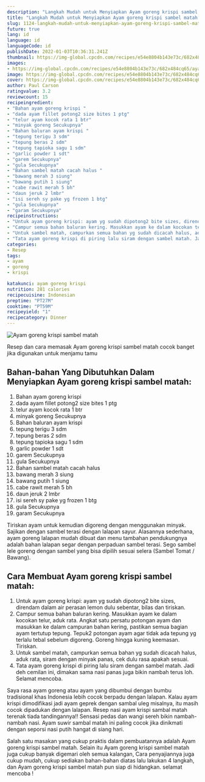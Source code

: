 ```yaml
---
description: "Langkah Mudah untuk Menyiapkan Ayam goreng krispi sambel matah yang Bikin Ngiler"
title: "Langkah Mudah untuk Menyiapkan Ayam goreng krispi sambel matah yang Bikin Ngiler"
slug: 1124-langkah-mudah-untuk-menyiapkan-ayam-goreng-krispi-sambel-matah-yang-bikin-ngiler
future: true
lang: id
language: id
languageCode: id
publishDate: 2022-01-03T10:36:31.241Z 
thumbnail: https://img-global.cpcdn.com/recipes/e54e8804b143e73c/682x484cq65/ayam-goreng-krispi-sambel-matah-foto-resep-utama.png
images:
- https://img-global.cpcdn.com/recipes/e54e8804b143e73c/682x484cq65/ayam-goreng-krispi-sambel-matah-foto-resep-utama.png
image: https://img-global.cpcdn.com/recipes/e54e8804b143e73c/682x484cq65/ayam-goreng-krispi-sambel-matah-foto-resep-utama.png
cover: https://img-global.cpcdn.com/recipes/e54e8804b143e73c/682x484cq65/ayam-goreng-krispi-sambel-matah-foto-resep-utama.png
author: Paul Carson
ratingvalue: 3.2
reviewcount: 15
recipeingredient:
- "Bahan ayam goreng krispi "
- "dada ayam fillet potong2 size bites 1 ptg"
- "telur ayam kocok rata 1 btr"
- "minyak goreng Secukupnya"
- "Bahan baluran ayam krispi "
- "tepung terigu 3 sdm"
- "tepung beras 2 sdm"
- "tepung tapioka sagu 1 sdm"
- "garlic powder 1 sdt"
- "garem Secukupnya"
- "gula Secukupnya"
- "Bahan sambel matah cacah halus "
- "bawang merah 3 siung"
- "bawang putih 1 siung"
- "cabe rawit merah 5 bh"
- "daun jeruk 2 lmbr"
- "isi sereh sy pake yg frozen 1 btg"
- "gula Secukupnya"
- "garam Secukupnya"
recipeinstructions:
- "Untuk ayam goreng krispi: ayam yg sudah dipotong2 bite sizes, direndam dalam air perasan lemon dulu sebentar, bilas dan tiriskan."
- "Campur semua bahan baluran kering. Masukkan ayam ke dalam kocokan telur, aduk rata. Angkat satu persatu potongan ayam dan masukkan ke dalam campuran bahan kering, pastikan semua bagian ayam tertutup tepung. Tepuk2 potongan ayam agar tidak ada tepung yg terlalu tebal sebelum digoreng. Goreng hingga kuning keemasan. Tiriskan."
- "Untuk sambel matah, campurkan semua bahan yg sudah dicacah halus, aduk rata, siram dengan minyak panas, cek dulu rasa apakah sesuai."
- "Tata ayam goreng krispi di piring lalu siram dengan sambel matah. Jadi deh cemilan ini, dimakan sama nasi panas juga bikin nambah terus loh. Selamat mencoba."
categories:
- Resep
tags:
- ayam
- goreng
- krispi

katakunci: ayam goreng krispi 
nutrition: 281 calories
recipecuisine: Indonesian
preptime: "PT27M"
cooktime: "PT59M"
recipeyield: "1"
recipecategory: Dinner
---
```



![Ayam goreng krispi sambel matah](https://img-global.cpcdn.com/recipes/e54e8804b143e73c/682x484cq65/ayam-goreng-krispi-sambel-matah-foto-resep-utama.png)

Resep dan cara memasak  Ayam goreng krispi sambel matah cocok banget jika digunakan untuk menjamu tamu

<!--inarticleads1-->

## Bahan-bahan Yang Dibutuhkan Dalam Menyiapkan Ayam goreng krispi sambel matah:

1. Bahan ayam goreng krispi 
1. dada ayam fillet potong2 size bites 1 ptg
1. telur ayam kocok rata 1 btr
1. minyak goreng Secukupnya
1. Bahan baluran ayam krispi 
1. tepung terigu 3 sdm
1. tepung beras 2 sdm
1. tepung tapioka sagu 1 sdm
1. garlic powder 1 sdt
1. garem Secukupnya
1. gula Secukupnya
1. Bahan sambel matah cacah halus 
1. bawang merah 3 siung
1. bawang putih 1 siung
1. cabe rawit merah 5 bh
1. daun jeruk 2 lmbr
1. isi sereh sy pake yg frozen 1 btg
1. gula Secukupnya
1. garam Secukupnya

Tiriskan ayam untuk kemudian digoreng dengan menggunakan minyak. Sajikan dengan sambel terasi dengan lalapan sayur. Alasannya sederhana, ayam goreng lalapan mudah dibuat dan menu tambahan pendukungnya adalah bahan lalapan segar dengan perpaduan sambel terasi. Sego sambel lele goreng dengan sambel yang bisa dipilih sesuai selera (Sambel Tomat / Bawang). 

<!--inarticleads2-->

## Cara Membuat Ayam goreng krispi sambel matah:

1. Untuk ayam goreng krispi: ayam yg sudah dipotong2 bite sizes, direndam dalam air perasan lemon dulu sebentar, bilas dan tiriskan.
1. Campur semua bahan baluran kering. Masukkan ayam ke dalam kocokan telur, aduk rata. Angkat satu persatu potongan ayam dan masukkan ke dalam campuran bahan kering, pastikan semua bagian ayam tertutup tepung. Tepuk2 potongan ayam agar tidak ada tepung yg terlalu tebal sebelum digoreng. Goreng hingga kuning keemasan. Tiriskan.
1. Untuk sambel matah, campurkan semua bahan yg sudah dicacah halus, aduk rata, siram dengan minyak panas, cek dulu rasa apakah sesuai.
1. Tata ayam goreng krispi di piring lalu siram dengan sambel matah. Jadi deh cemilan ini, dimakan sama nasi panas juga bikin nambah terus loh. Selamat mencoba.


Saya rasa ayam goreng atau ayam yang dibumbui dengan bumbu tradisional khas Indonesia lebih cocok berpadu dengan lalapan. Kalau ayam krispi dimodifikasi jadi ayam geprek dengan sambal uleg misalnya, itu masih cocok dipadukan dengan lalapan. Resep nasi ayam krispi sambal matah terenak tiada tandingannya!! Sensasi pedas dan wangi sereh bikin nambah-nambah nasi. Ayam suwir sambal matah ini paling cocok jika dinikmati dengan seporsi nasi putih hangat di siang hari. 

Salah satu masakan yang cukup praktis dalam pembuatannya adalah  Ayam goreng krispi sambel matah. Selain itu  Ayam goreng krispi sambel matah  juga cukup banyak digemari oleh semua kalangan, Cara penyajiannya juga cukup mudah, cukup sediakan bahan-bahan diatas lalu lakukan 4 langkah, dan  Ayam goreng krispi sambel matah  pun siap di hidangkan. selamat mencoba !
